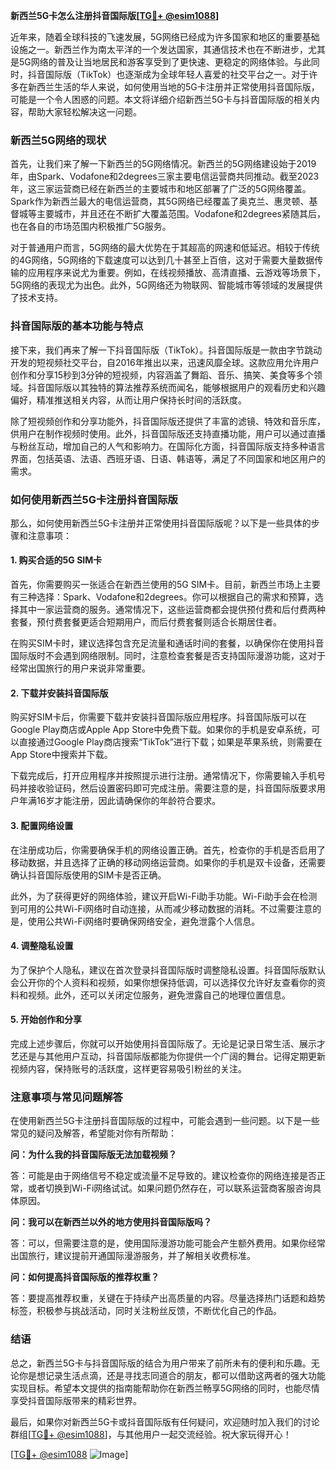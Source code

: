 **新西兰5G卡怎么注册抖音国际版[[TG💪+ @esim1088](https://t.me/s/esim1088)]**

近年来，随着全球科技的飞速发展，5G网络已经成为许多国家和地区的重要基础设施之一。新西兰作为南太平洋的一个发达国家，其通信技术也在不断进步，尤其是5G网络的普及让当地居民和游客享受到了更快速、更稳定的网络体验。与此同时，抖音国际版（TikTok）也逐渐成为全球年轻人喜爱的社交平台之一。对于许多在新西兰生活的华人来说，如何使用当地的5G卡注册并正常使用抖音国际版，可能是一个令人困惑的问题。本文将详细介绍新西兰5G卡与抖音国际版的相关内容，帮助大家轻松解决这一问题。

### 新西兰5G网络的现状

首先，让我们来了解一下新西兰的5G网络情况。新西兰的5G网络建设始于2019年，由Spark、Vodafone和2degrees三家主要电信运营商共同推动。截至2023年，这三家运营商已经在新西兰的主要城市和地区部署了广泛的5G网络覆盖。Spark作为新西兰最大的电信运营商，其5G网络已经覆盖了奥克兰、惠灵顿、基督城等主要城市，并且还在不断扩大覆盖范围。Vodafone和2degrees紧随其后，也在各自的市场范围内积极推广5G服务。

对于普通用户而言，5G网络的最大优势在于其超高的网速和低延迟。相较于传统的4G网络，5G网络的下载速度可以达到几十甚至上百倍，这对于需要大量数据传输的应用程序来说尤为重要。例如，在线视频播放、高清直播、云游戏等场景下，5G网络的表现尤为出色。此外，5G网络还为物联网、智能城市等领域的发展提供了技术支持。

### 抖音国际版的基本功能与特点

接下来，我们再来了解一下抖音国际版（TikTok）。抖音国际版是一款由字节跳动开发的短视频社交平台，自2016年推出以来，迅速风靡全球。这款应用允许用户创作和分享15秒到3分钟的短视频，内容涵盖了舞蹈、音乐、搞笑、美食等多个领域。抖音国际版以其独特的算法推荐系统而闻名，能够根据用户的观看历史和兴趣偏好，精准推送相关内容，从而让用户保持长时间的活跃度。

除了短视频创作和分享功能外，抖音国际版还提供了丰富的滤镜、特效和音乐库，供用户在制作视频时使用。此外，抖音国际版还支持直播功能，用户可以通过直播与粉丝互动，增加自己的人气和影响力。在国际化方面，抖音国际版支持多种语言界面，包括英语、法语、西班牙语、日语、韩语等，满足了不同国家和地区用户的需求。

### 如何使用新西兰5G卡注册抖音国际版

那么，如何使用新西兰5G卡注册并正常使用抖音国际版呢？以下是一些具体的步骤和注意事项：

#### 1. 购买合适的5G SIM卡

首先，你需要购买一张适合在新西兰使用的5G SIM卡。目前，新西兰市场上主要有三种选择：Spark、Vodafone和2degrees。你可以根据自己的需求和预算，选择其中一家运营商的服务。通常情况下，这些运营商都会提供预付费和后付费两种套餐，预付费套餐更适合短期用户，而后付费套餐则适合长期居住者。

在购买SIM卡时，建议选择包含充足流量和通话时间的套餐，以确保你在使用抖音国际版时不会遇到网络限制。同时，注意检查套餐是否支持国际漫游功能，这对于经常出国旅行的用户来说非常重要。

#### 2. 下载并安装抖音国际版

购买好SIM卡后，你需要下载并安装抖音国际版应用程序。抖音国际版可以在Google Play商店或Apple App Store中免费下载。如果你的手机是安卓系统，可以直接通过Google Play商店搜索“TikTok”进行下载；如果是苹果系统，则需要在App Store中搜索并下载。

下载完成后，打开应用程序并按照提示进行注册。通常情况下，你需要输入手机号码并接收验证码，然后设置密码即可完成注册。需要注意的是，抖音国际版要求用户年满16岁才能注册，因此请确保你的年龄符合要求。

#### 3. 配置网络设置

在注册成功后，你需要确保手机的网络设置正确。首先，检查你的手机是否启用了移动数据，并且选择了正确的移动网络运营商。如果你的手机是双卡设备，还需要确认抖音国际版使用的SIM卡是否正确。

此外，为了获得更好的网络体验，建议开启Wi-Fi助手功能。Wi-Fi助手会在检测到可用的公共Wi-Fi网络时自动连接，从而减少移动数据的消耗。不过需要注意的是，使用公共Wi-Fi网络时要确保网络安全，避免泄露个人信息。

#### 4. 调整隐私设置

为了保护个人隐私，建议在首次登录抖音国际版时调整隐私设置。抖音国际版默认会公开你的个人资料和视频，如果你想保持低调，可以选择仅允许好友查看你的资料和视频。此外，还可以关闭定位服务，避免泄露自己的地理位置信息。

#### 5. 开始创作和分享

完成上述步骤后，你就可以开始使用抖音国际版了。无论是记录日常生活、展示才艺还是与其他用户互动，抖音国际版都能为你提供一个广阔的舞台。记得定期更新视频内容，保持账号的活跃度，这样更容易吸引粉丝的关注。

### 注意事项与常见问题解答

在使用新西兰5G卡注册抖音国际版的过程中，可能会遇到一些问题。以下是一些常见的疑问及解答，希望能对你有所帮助：

**问：为什么我的抖音国际版无法加载视频？**

答：可能是由于网络信号不稳定或流量不足导致的。建议检查你的网络连接是否正常，或者切换到Wi-Fi网络试试。如果问题仍然存在，可以联系运营商客服咨询具体原因。

**问：我可以在新西兰以外的地方使用抖音国际版吗？**

答：可以，但需要注意的是，使用国际漫游功能可能会产生额外费用。如果你经常出国旅行，建议提前开通国际漫游服务，并了解相关收费标准。

**问：如何提高抖音国际版的推荐权重？**

答：要提高推荐权重，关键在于持续产出高质量的内容。尽量选择热门话题和趋势标签，积极参与挑战活动，同时关注粉丝反馈，不断优化自己的作品。

### 结语

总之，新西兰5G卡与抖音国际版的结合为用户带来了前所未有的便利和乐趣。无论你是想记录生活点滴，还是寻找志同道合的朋友，都可以借助这两者的强大功能实现目标。希望本文提供的指南能帮助你在新西兰畅享5G网络的同时，也能尽情享受抖音国际版带来的精彩世界。

最后，如果你对新西兰5G卡或抖音国际版有任何疑问，欢迎随时加入我们的讨论群组[[TG💪+ @esim1088](https://t.me/s/esim1088)]，与其他用户一起交流经验。祝大家玩得开心！

[[TG💪+ @esim1088](https://t.me/s/esim1088) ![Image](https://i.postimg.cc/4NQfJmqS/Snipaste-2025-05-13-00-14-12.png)]